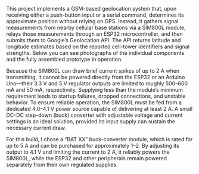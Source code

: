 This project implements a GSM-based geolocation system that, upon receiving either a 
push-button input or a serial command, determines its approximate position without relying on GPS. Instead, it gathers signal measurements from nearby cellular base stations via a SIM800L module, relays those measurements through an ESP32 microcontroller, and then submits them to Google’s Geolocation API. The API returns latitude and longitude estimates based on the reported cell-tower identifiers and signal strengths. Below you can see photographs of the individual components and the fully assembled prototype in operation.

Because the SIM800L can draw brief current spikes of up to 2 A when transmitting, it cannot be powered directly from the ESP32 or an Arduino Uno—their 3.3 V and 5 V regulator outputs are limited to roughly 500–600 mA and 50 mA, respectively. Supplying less than the module’s minimum requirement leads to startup failures, dropped connections, and unstable behavior. To ensure reliable operation, the SIM800L must be fed from a dedicated 4.0–4.1 V power source capable of delivering at least 2 A. A small DC-DC step-down (buck) converter with adjustable voltage and current settings is an ideal solution, provided its input supply can sustain the necessary current draw.

For this build, I chose a “BAT XX” buck-converter module, which is rated for up to 5 A and can be purchased for approximately $1–$2. By adjusting its output to 4.1 V and limiting the current to 2 A, it reliably powers the SIM800L, while the ESP32 and other peripherals remain powered separately from their own regulated supplies.
